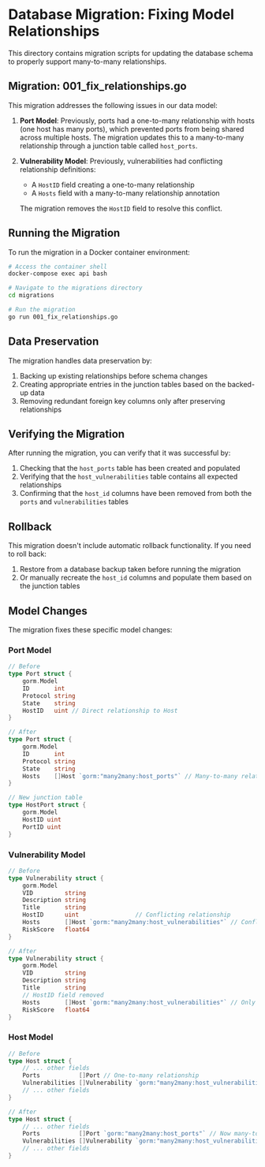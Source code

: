 # Database Migration: Fixing Model Relationships

This directory contains migration scripts for updating the database schema to properly support many-to-many relationships.

## Migration: 001_fix_relationships.go

This migration addresses the following issues in our data model:

1. **Port Model**: Previously, ports had a one-to-many relationship with hosts (one host has many ports),
   which prevented ports from being shared across multiple hosts. The migration updates this to a many-to-many
   relationship through a junction table called `host_ports`.

2. **Vulnerability Model**: Previously, vulnerabilities had conflicting relationship definitions:

   - A `HostID` field creating a one-to-many relationship
   - A `Hosts` field with a many-to-many relationship annotation

   The migration removes the `HostID` field to resolve this conflict.

## Running the Migration

To run the migration in a Docker container environment:

```bash
# Access the container shell
docker-compose exec api bash

# Navigate to the migrations directory
cd migrations

# Run the migration
go run 001_fix_relationships.go
```

## Data Preservation

The migration handles data preservation by:

1. Backing up existing relationships before schema changes
2. Creating appropriate entries in the junction tables based on the backed-up data
3. Removing redundant foreign key columns only after preserving relationships

## Verifying the Migration

After running the migration, you can verify that it was successful by:

1. Checking that the `host_ports` table has been created and populated
2. Verifying that the `host_vulnerabilities` table contains all expected relationships
3. Confirming that the `host_id` columns have been removed from both the `ports` and `vulnerabilities` tables

## Rollback

This migration doesn't include automatic rollback functionality. If you need to roll back:

1. Restore from a database backup taken before running the migration
2. Or manually recreate the `host_id` columns and populate them based on the junction tables

## Model Changes

The migration fixes these specific model changes:

### Port Model

```go
// Before
type Port struct {
    gorm.Model
    ID       int
    Protocol string
    State    string
    HostID   uint // Direct relationship to Host
}

// After
type Port struct {
    gorm.Model
    ID       int
    Protocol string
    State    string
    Hosts    []Host `gorm:"many2many:host_ports"` // Many-to-many relationship
}

// New junction table
type HostPort struct {
    gorm.Model
    HostID uint
    PortID uint
}
```

### Vulnerability Model

```go
// Before
type Vulnerability struct {
    gorm.Model
    VID         string
    Description string
    Title       string
    HostID      uint                // Conflicting relationship
    Hosts       []Host `gorm:"many2many:host_vulnerabilities"` // Conflicting relationship
    RiskScore   float64
}

// After
type Vulnerability struct {
    gorm.Model
    VID         string
    Description string
    Title       string
    // HostID field removed
    Hosts       []Host `gorm:"many2many:host_vulnerabilities"` // Only many-to-many remains
    RiskScore   float64
}
```

### Host Model

```go
// Before
type Host struct {
    // ... other fields
    Ports           []Port // One-to-many relationship
    Vulnerabilities []Vulnerability `gorm:"many2many:host_vulnerabilities"` // Many-to-many relationship
    // ... other fields
}

// After
type Host struct {
    // ... other fields
    Ports           []Port `gorm:"many2many:host_ports"` // Now many-to-many
    Vulnerabilities []Vulnerability `gorm:"many2many:host_vulnerabilities"` // Many-to-many relationship unchanged
    // ... other fields
}
```
